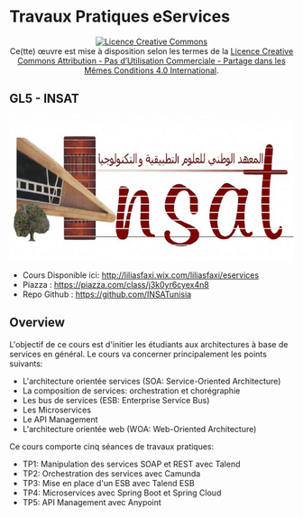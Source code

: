 # Travaux Pratiques eServices


<center><a rel="license" href="http://creativecommons.org/licenses/by-nc-sa/4.0/"><img alt="Licence Creative Commons" style="border-width:0" src="https://i.creativecommons.org/l/by-nc-sa/4.0/88x31.png" /></a><br />Ce(tte) œuvre est mise à disposition selon les termes de la <a rel="license" href="http://creativecommons.org/licenses/by-nc-sa/4.0/">Licence Creative Commons Attribution - Pas d’Utilisation Commerciale - Partage dans les Mêmes Conditions 4.0 International</a>.
</center>

## GL5 - INSAT

![Logo INSAT](img/insat.jpg)


* Cours Disponible ici: http://liliasfaxi.wix.com/liliasfaxi/eservices
* Piazza : https://piazza.com/class/j3k0yr6cyex4n8
* Repo Github :  https://github.com/INSATunisia

## Overview

L'objectif de ce cours est d'initier les étudiants aux architectures à base de services en général. Le cours va concerner principalement les points suivants:

* L'architecture orientée services (SOA: Service-Oriented Architecture)
* La composition de services: orchestration et chorégraphie
* Les bus de services (ESB: Enterprise Service Bus)
* Les Microservices
* Le API Management
* L'architecture orientée web (WOA: Web-Oriented Architecture)

Ce cours comporte cinq séances de travaux pratiques:

* TP1: Manipulation des services SOAP et REST avec Talend
* TP2: Orchestration des services avec Camunda
* TP3: Mise en place d'un ESB avec Talend ESB
* TP4: Microservices avec Spring Boot et Spring Cloud
* TP5: API Management avec Anypoint
